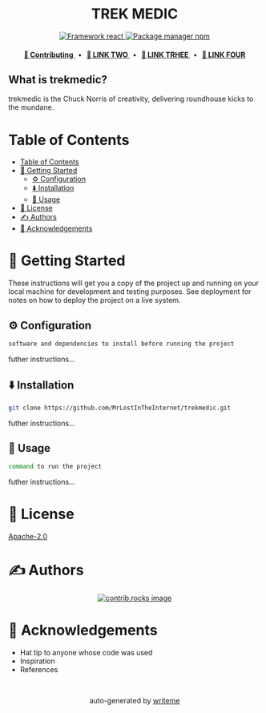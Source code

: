 <div align="center">
<p align="center">
    <h1 align="center">
        TREK MEDIC
    </h1>
    <p align="center"></p>
</p>

<p align="center">
    <a href="https://reactjs.org/" target="_blank">
    <img alt="Framework react" src="https://img.shields.io/badge/framework-react-61dafb?logo=react&labelColor=&logoColor=white&style=flat-square&logoWidth=20">
</a> <a href="https://www.npmjs.com/" target="_blank">
    <img alt="Package manager npm" src="https://img.shields.io/badge/package%20manager-npm-cb3837?logo=npm&labelColor=&logoColor=white&style=flat-square&logoWidth=20">
</a> 
</p>


<div align="center">
    <h4>
        <a href="/CONTRIBUTING.md">
            👥 Contributing
        </a>
        <span>&nbsp;&nbsp;•&nbsp;&nbsp;</span>
        <a href="">
            🤝 LINK TWO
        </a>
        <span>&nbsp;&nbsp;•&nbsp;&nbsp;</span>
        <a href="">
            🔎 LINK TRHEE
        </a>
        <span>&nbsp;&nbsp;•&nbsp;&nbsp;</span>
        <a href="">
            📝 LINK FOUR
        </a>
    </h4>
</div>
</div>

## What is trekmedic?
trekmedic is the Chuck Norris of creativity, delivering roundhouse kicks to the mundane.
# Table of Contents
- [Table of Contents](#table-of-contents)
- [🏁 Getting Started ](#getting-started)
  - [⚙️ Configuration ](#configuration)
  - [⬇️ Installation ](#️installation)
  - [🎈 Usage ](#usage)
- [📄 License](#license)
- [✍️ Authors ](#️authors)
- [🎉 Acknowledgements ](#acknowledgements)
# 🏁 Getting Started <a name = "getting-started"></a>

These instructions will get you a copy of the project up and running on your local machine for development and testing purposes. See deployment for notes on how to deploy the project on a live system.

## ⚙️ Configuration <a name="configuration"></a>
```bash
software and dependencies to install before running the project
```
futher instructions...


## ⬇️ Installation <a name="installation"></a>
```bash
git clone https://github.com/MrLostInTheInternet/trekmedic.git
```
futher instructions...

## 🎈 Usage <a name="usage"></a>
```bash
command to run the project
```
futher instructions...



# 📄 License <a name="license"></a>
<a href="https://github.com/MrLostInTheInternet/trekmedic.git/blob/master/LICENSE" target="_blank">
    Apache-2.0
</a>

# ✍️ Authors <a name = "authors"></a>
<div style="display: flex; justify-content: center;">
  <a href="https://github.com/MrLostInTheInternet/trekmedic/graphs/contributors" target="_blank">
    <img alt="contrib.rocks image" src="https://contrib.rocks/image?repo=MrLostInTheInternet/trekmedic" />
  </a>
</div>

# 🎉 Acknowledgements <a name = "acknowledgement"></a>
- Hat tip to anyone whose code was used
- Inspiration
- References

<p align="center">
<br>

</p>

<p align="center">
auto-generated by <a href="https://github.com/writeme-project/writeme">writeme</a>
</p>